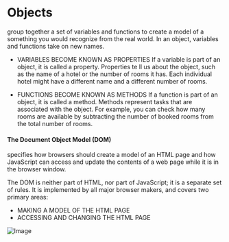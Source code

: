 # Objects
group together a set of variables and functions to create a model
of a something you would recognize from the real world. In an object,
variables and functions take on new names.

- VARIABLES BECOME KNOWN AS PROPERTIES
If a variable is part of an object, it is called a property. Properties te ll us about the object, such as the name of a hotel or the number of rooms it has. Each individual hotel might have a different name and a different number of rooms.

- FUNCTIONS BECOME KNOWN AS METHODS
If a function is part of an object, it is called a method. Methods represent tasks that are associated with the object. For example, you can check how many rooms are available by subtracting the number of booked rooms from the total number of rooms.

#### The Document Object Model (DOM) 
specifies how browsers should create a model of an HTML page and how JavaScript can access and update the contents of a web page while it is in the browser window.

The DOM is neither part of HTML, nor part of JavaScript; it is a separate set of rules.
It is implemented by all major browser makers, and covers two primary areas:

- MAKING A MODEL OF THE HTML PAGE
- ACCESSING AND CHANGING THE HTML PAGE

![Image](https://www.w3schools.com/js/pic_htmltree.gif)
